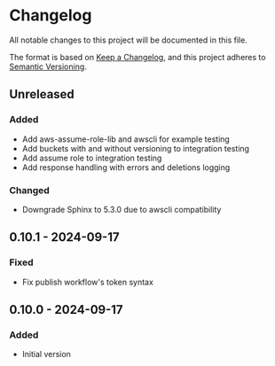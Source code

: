 # Changelog

All notable changes to this project will be documented in this file.

The format is based on [Keep a Changelog](https://keepachangelog.com/en/1.0.0/),
and this project adheres to [Semantic Versioning](https://semver.org/spec/v2.0.0.html).

## Unreleased

### Added
- Add aws-assume-role-lib and awscli for example testing
- Add buckets with and without versioning to integration testing
- Add assume role to integration testing
- Add response handling with errors and deletions logging

### Changed
- Downgrade Sphinx to 5.3.0 due to awscli compatibility

## 0.10.1 - 2024-09-17
### Fixed
- Fix publish workflow's token syntax

## 0.10.0 - 2024-09-17
### Added
- Initial version
